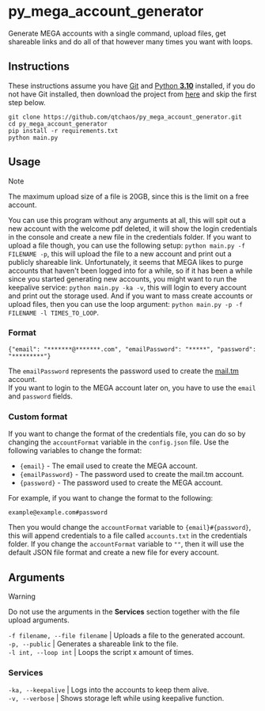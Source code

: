 # py_mega_account_generator

Generate MEGA accounts with a single command, upload files, get shareable links and do all of that however many times you want with loops.

## Instructions

These instructions assume you have [Git](https://git-scm.com/) and [Python **3.10**](https://www.python.org/) installed, if you do not have Git installed, then download the project from [here](https://github.com/qtchaos/py_mega_account_generator/archive/refs/heads/master.zip) and skip the first step below.

```
git clone https://github.com/qtchaos/py_mega_account_generator.git
cd py_mega_account_generator
pip install -r requirements.txt
python main.py
```

## Usage

> [!NOTE]
> The maximum upload size of a file is 20GB, since this is the limit on a free account.

You can use this program without any arguments at all, this will spit out a new account with the welcome pdf deleted, it will show the login credentials in the console and create a new file in the credentials folder.
If you want to upload a file though, you can use the following setup: `python main.py -f FILENAME -p`, this will upload the file to a new account and print out a publicly shareable link. Unfortunately, it seems that MEGA likes to purge accounts that haven't been logged into for a while, so if it has been a while since you started generating new accounts, you might want to run the keepalive service: `python main.py -ka -v`, this will login to every account and print out the storage used. And if you want to mass create accounts or upload files, then you can use the loop argument: `python main.py -p -f FILENAME -l TIMES_TO_LOOP`.

### Format
```
{"email": "*******@*******.com", "emailPassword": "*****", "password": "*********"}
```
The `emailPassword` represents the password used to create the [mail.tm](https://mail.tm) account.\
If you want to login to the MEGA account later on, you have to use the `email` and `password` fields.

### Custom format
If you want to change the format of the credentials file, you can do so by changing the `accountFormat` variable in the `config.json` file.
Use the following variables to change the format:
- `{email}` - The email used to create the MEGA account.
- `{emailPassword}` - The password used to create the mail.tm account.
- `{password}` - The password used to create the MEGA account.

For example, if you want to change the format to the following:
```
example@example.com#password
```
Then you would change the `accountFormat` variable to `{email}#{password}`, this will append credentials to a file called `accounts.txt` in the credentials folder.
If you change the `accountFormat` variable to `""`, then it will use the default JSON file format and create a new file for every account.

## Arguments
> [!WARNING]  
> Do not use the arguments in the **Services** section together with the file upload arguments.

`-f filename, --file filename` | Uploads a file to the generated account.\
`-p, --public` | Generates a shareable link to the file. \
`-l int, --loop int` | Loops the script x amount of times.

### Services

`-ka, --keepalive` | Logs into the accounts to keep them alive.\
`-v, --verbose` | Shows storage left while using keepalive function.
